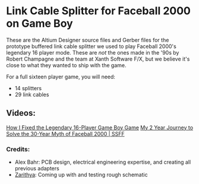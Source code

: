 # Link Cable Splitter for Faceball 2000 on Game Boy

These are the Altium Designer source files and Gerber files for the prototype buffered link cable splitter we used to play Faceball 2000's legendary 16 player mode. These are _not_ the ones made in the '90s by Robert Champagne and the team at Xanth Software F/X, but we believe it's close to what they wanted to ship with the game.

For a full sixteen player game, you will need:
- 14 splitters
- 29 link cables

## Videos:
[How I Fixed the Legendary 16-Player Game Boy Game](https://www.youtube.com/watch?v=d9dVVRv70aA)
[My 2 Year Journey to Solve the 30-Year Myth of Faceball 2000 | SSFF](https://www.youtube.com/watch?v=y2AG-gAuS-U)

### Credits:
- Alex Bahr: PCB design, electrical engineering expertise, and creating all previous adapters
- [Zarithya](https://twitch.tv/Zarithya): Coming up with and testing rough schematic
